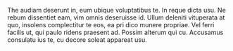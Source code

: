The audiam deserunt in, eum ubique voluptatibus te. In reque dicta 
usu. Ne rebum dissentiet eam, vim omnis deseruisse id. Ullum 
deleniti vituperata at quo, insolens complectitur te eos, ea pri 
dico munere propriae. Vel ferri facilis ut, qui paulo ridens 
praesent ad. Possim alterum qui cu. Accusamus consulatu ius te, 
cu decore soleat appareat usu.